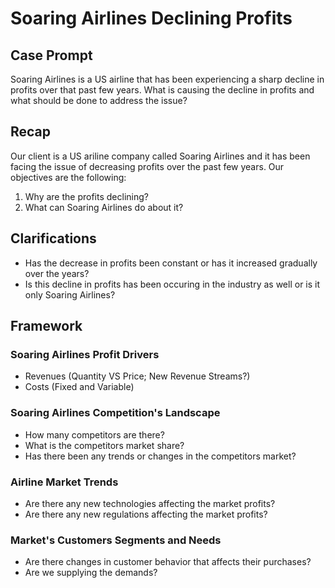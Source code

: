 # Soaring Airlines Declining Profits

## Case Prompt

Soaring Airlines is a US airline that has been experiencing a sharp decline in profits over that past few years.
What is causing the decline in profits and what should be done to address the issue?

## Recap

Our client is a US ariline company called Soaring Airlines and it has been facing the issue of decreasing profits over the past few years.
Our objectives are the following:
<ol>
  <li> Why are the profits declining? </li>
  <li> What can Soaring Airlines do about it? </li>
</ol>

## Clarifications

<ul>
  <li> Has the decrease in profits been constant or has it increased gradually over the years? </li>
  <li> Is this decline in profits has been occuring in the industry as well or is it only Soaring Airlines? </li>
</ul>

## Framework

### Soaring Airlines Profit Drivers
<ul>
  <li> Revenues (Quantity VS Price; New Revenue Streams?) </li>
  <li> Costs (Fixed and Variable) </li>
</ul>

### Soaring Airlines Competition's Landscape
<ul>
  <li> How many competitors are there? </li>
  <li> What is the competitors market share? </li>
  <li> Has there been any trends or changes in the competitors market? </li>
</ul>

### Airline Market Trends
<ul>
  <li> Are there any new technologies affecting the market profits? </li>
  <li> Are there any new regulations affecting the market profits? </li>
</ul>

### Market's Customers Segments and Needs
<ul>
  <li> Are there changes in customer behavior that affects their purchases? </li>
  <li> Are we supplying the demands? </li>
</ul>
